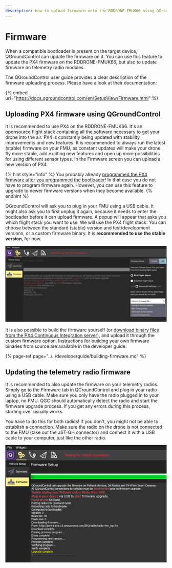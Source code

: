 ```yaml
---
description: How to upload firmware onto the RDDRONE-FMUK66 using QGroundControl.
---
```


# Firmware

When a compatible bootloader is present on the target device, QGroundControl can update the firmware on it. You can use this feature to update the PX4 firmware on the RDDRONE-FMUK66, but also to update firmware on telemetry radio modules.

The QGroundControl user guide provides a clear description of the firmware uploading process. Please have a look at their documentation:

{% embed url="https://docs.qgroundcontrol.com/en/SetupView/Firmware.html" %}

## Uploading PX4 firmware using QGroundControl

It is recommended to use PX4 on the RDDRONE-FMUK66. It's an opensource flight stack containing all the software necessary to get your drone into the air. PX4 is constantly being updated with stability improvements and new features. It is recommended to always run the latest \(stable\) firmware on your FMU, as constant updates will make your drone fly more stable, add exciting new features and open up more possibilities for using different sensor types. In the Firmware screen you can upload a new version of PX4.

{% hint style="info" %}
You probably already [programmed the PX4 firmware after you programmed the bootloader](../programming.md#programming-the-firmware)! In that case you do not have to program firmware again. However, you can use this feature to upgrade to newer firmware versions when they become available.
{% endhint %}

QGroundControl will ask you to plug in your FMU using a USB cable. It might also ask you to first unplug it again, because it needs to enter the bootloader before it can upload firmware. A popup will appear that asks you which flight stack you want to use. We will use the PX4 flight stack. You can choose between the standard \(stable\) version and test/development versions, or a custom firmware binary. It is **recommended to use the stable version**, for now.

![You can choose between the stable version \(recommended\) and test / development versions.](../../.gitbook/assets/firmwareupload.jpg)

It is also possible to build the firmware yourself \(or [download binary files from the PX4 Continuous Integration server](http://ci.px4.io/job/PX4_misc/job/Firmware-compile/job/master/lastSuccessfulBuild/artifact/build/nxp_fmuk66-v3_default/)\), and upload it through the custom firmware option. Instructions for building your own firmware binaries from source are available in the developer guide:

{% page-ref page="../../developerguide/building-firmware.md" %}

## Updating the telemetry radio firmware

It is recommended to also update the firmware on your telemetry radios. Simply go to the Firmware tab in QGroundControl and plug in your radio using a USB cable. Make sure you only have the radio plugged in to your laptop, no FMU. QGC should automatically detect the radio and start the firmware upgrade process. If you get any errors during this process, starting over usually works.

You have to do this for both radios! If you don't, you might not be able to establish a connection. Make sure the radio on the drone is not connected to the FMU \(take out the JST-GH connector\) and connect it with a USB cable to your computer, just like the other radio.

![Telemetry radio firmware upgrade.](../../.gitbook/assets/image%20%2849%29.png)


